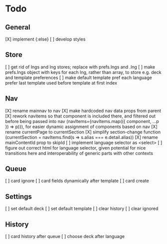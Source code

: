 # Todo

## General
[X] implement {:else}
[ ] develop styles

## Store
[ ] get rid of lngs and lng stores; replace with prefs.lngs and .lng
[ ] make prefs.lngs object with keys for each lng, rather than array, to store e.g. deck and template preferences
[ ] make default template pref each language prefer last template used before template at first index

## Nav
[X] rename mainnav to nav
[X] make hardcoded nav data props from parent
[X] rework navitems so that component is included there, and filtered out before being passed into nav (navItems={navItems.map(({ component, ...p }) => p)}), for easier dynamic assignment of components based on nav
[X] rename currentPage to currentSection
[X] simplify section-change function (currentSection = navItems.find(s => s.alias === e.detail.alias))
[X] rename mainContentId prop to skipId
[ ] implement language selector as &lt;select&gt;
[ ] figure out correct html for language selector, given potential for nice transitions here and interoperability of generic parts with other contexts

## Queue
[ ] card ignore
[ ] card fields dynamically after template
[ ] card create

## Settings
[ ] set default deck
[ ] set default template
[ ] clear history
[ ] clear ignored

## History
[ ] card history after queue
[ ] choose deck after language
